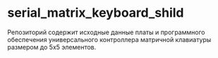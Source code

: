 # serial_matrix_keyboard_shild
Репозиторий содержит исходные данные платы и программного обеспечения универсального контроллера матричной клавиатуры размером до 5x5 элементов.
